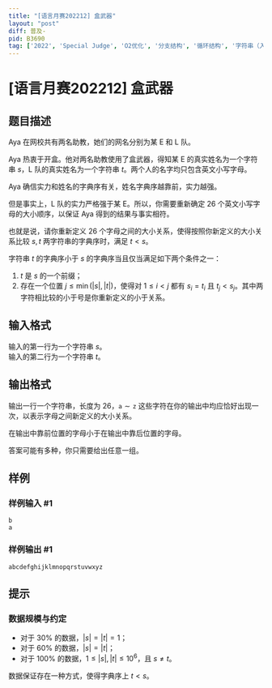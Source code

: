 ```yaml
---
title: "[语言月赛202212] 盒武器"
layout: "post"
diff: 普及-
pid: B3690
tag: ['2022', 'Special Judge', 'O2优化', '分支结构', '循环结构', '字符串（入门）', '语言月赛']
---
```

# [语言月赛202212] 盒武器
## 题目描述

Aya 在网校共有两名助教，她们的网名分别为某 E 和 L 队。

Aya 热衷于开盒。他对两名助教使用了盒武器，得知某 E 的真实姓名为一个字符串 $s$，L 队的真实姓名为一个字符串 $t$。两个人的名字均只包含英文小写字母。

Aya 确信实力和姓名的字典序有关，姓名字典序越靠前，实力越强。

但是事实上，L 队的实力严格强于某 E。所以，你需要重新确定 $26$ 个英文小写字母的大小顺序，以保证 Aya 得到的结果与事实相符。

也就是说，请你重新定义 $26$ 个字母之间的大小关系，使得按照你新定义的大小关系比较 $s,t$ 两字符串的字典序时，满足 $t < s$。

字符串 $t$ 的字典序小于 $s$ 的字典序当且仅当满足如下两个条件之一：
1. $t$ 是 $s$ 的一个前缀；
2. 存在一个位置 $j \leq \min(|s|, |t|)$，使得对 $1 \leq i < j$ 都有 $s_i = t_i$ 且 $t_j < s_j$。其中两字符相比较的小于号是你重新定义的小于关系。
## 输入格式

输入的第一行为一个字符串 $s$。  
输入的第二行为一个字符串 $t$。
## 输出格式

输出一行一个字符串，长度为 $26$，$\texttt{a} \sim \texttt {z}$ 这些字符在你的输出中均应恰好出现一次，以表示字母之间新定义的大小关系。

在输出中靠前位置的字母小于在输出中靠后位置的字母。

答案可能有多种，你只需要给出任意一组。
## 样例

### 样例输入 #1
```
b
a

```
### 样例输出 #1
```
abcdefghijklmnopqrstuvwxyz
```
## 提示

### 数据规模与约定

- 对于 $30\%$ 的数据，$|s|=|t|=1$；
- 对于 $60\%$ 的数据，$|s|=|t|$；
- 对于 $100\%$ 的数据，$1 \le |s|,|t| \le 10^6$，且 $s \neq t$。

数据保证存在一种方式，使得字典序上 $t<s$。
